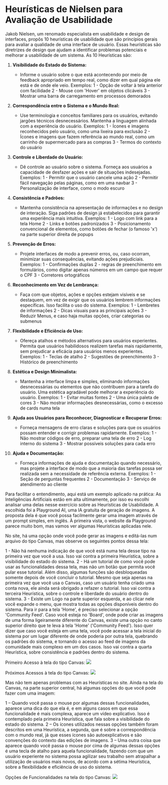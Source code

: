 # Heurísticas de Nielsen para Avaliação de Usabilidade

Jakob Nielsen, um renomado especialista em usabilidade e design de interfaces, propôs 10 heurísticas de usabilidade que são princípios gerais para avaliar a qualidade de uma interface de usuário. Essas heurísticas são diretrizes de design que ajudam a identificar problemas potenciais e melhorar a usabilidade de um sistema. As 10 Heurísticas são: 

1. **Visibilidade do Estado do Sistema:**
   - Informe o usuário sobre o que está acontecendo por meio de feedback apropriado em tempo real, como dizer em qual página ele está e de onde ele veio. 
   Exemplos:   1 - Opção de voltar à tela anterior com facilidade 
               2 - Mouse com 'Hover' em objetos clicáveis 
               3 - Mostrar uma barra de carregamento em processos demorados 

2. **Correspondência entre o Sistema e o Mundo Real:**
   - Use terminologia e conceitos familiares para os usuários, evitando jargões técnicos desnecessários. Mantenha a linguagem alinhada com a experiência do usuário. 
   Exemplos:   1 - Ícones e imagens reconhecidos pelo usuário, como uma lixeira para exclusão 
               2 - Ícones e imagens que fazem referência ao mundo real, como um carrinho de supermercado para as compras 
               3 - Termos do contexto do usuário 

3. **Controle e Liberdade do Usuário:**
   - Dê controle ao usuário sobre o sistema. Forneça aos usuários a capacidade de desfazer ações e sair de situações indesejadas. 
   Exemplos:   1 - Permitir que o usuário cancele uma ação 
               2 - Permitir fácil navegação pelas páginas, como em uma navbar 
               3 - Personalização de interface, como o modo escuro 

4. **Consistência e Padrões:**
   - Mantenha consistência na apresentação de informações e no design de interação. Siga padrões de design já estabelecidos para garantir uma experiência mais intuitiva.
   Exemplos:   1 - Logo com link para a tela Home 
               2 - Links e botões padronizados 
               3 - Posicionamento convencional de elementos, como botões de fechar (o famoso 'x') na parte superior direita de popups 

5. **Prevenção de Erros:**
   - Projete interfaces de modo a prevenir erros, ou, caso ocorram, minimizar suas consequências, evitando ações prejudiciais.
   Exemplos:   1 - Confirmações duplas 
               2 - regras de preenchimento em formulários, como digitar apenas números em um campo que requer o CPF 
               3 - Corretores ortográficos 

6. **Reconhecimento em Vez de Lembrança:**
   - Faça com que objetos, ações e opções estejam visíveis e se destaquem, em vez de exigir que os usuários lembrem informações específicas. Isso facilita o uso do sistema.
   Exemplos:   1 - Lembretes de informações 
               2 - Dicas visuais para as principais ações 
               3 - Reduzir Menus, e caso haja muitas opções, criar categorias ou submenus 

7. **Flexibilidade e Eficiência de Uso:**
   - Ofereça atalhos e métodos alternativos para usuários experientes. Permita que usuários habilidosos realizem tarefas mais rapidamente, sem prejudicar a eficácia para usuários menos experientes.
   Exemplos:   1 - Teclas de atalho 
               2 - Sugestões de preenchimento 
               3 - Histórico de preenchimento 

8. **Estética e Design Minimalista:**
   - Mantenha a interface limpa e simples, eliminando informações desnecessárias ou elementos que não contribuem para a tarefa do usuário. Uma estética agradável pode melhorar a experiência do usuário.
   Exemplos:   1 - Evitar muitas fontes 
               2 - Uma única paleta de cores 
               3 - Não mostrar informações desnecessárias, como o excesso de cards numa tela 

9. **Ajuda aos Usuários para Reconhecer, Diagnosticar e Recuperar Erros:**
   - Forneça mensagens de erro claras e soluções para que os usuários possam entender e corrigir problemas rapidamente.
   Exemplos:   1 - Não mostrar códigos de erro, preparar uma tela de erro 
               2 - Log interno do sistema 
               3 - Mostrar possíveis soluções para cada erro 

10. **Ajuda e Documentação:**
    - Forneça informações de ajuda e documentação quando necessário, mas projete a interface de modo que a maioria das tarefas possa ser realizada sem a necessidade de referência externa.
   Exemplos:   1 - Seção de perguntas frequentes 
               2 - Documentação 
               3 - Serviço de atendimento ao cliente 

Para facilitar o entendimento, aqui está um exemplo aplicado na prática:
As Inteligências Artificiais estão em alta ultimamente, por isso eu escolhi analisar uma delas nesse exercício sobre as Heurísticas de Usabilidade. A escolhida foi a Playground AI, uma IA gratuita de geração de imagens. A proposta dela é que você possa facilmente gerar uma imagem através de um prompt simples, em inglês. À primeira vista, o website da Playground parece muito bom, mas vamos ver algumas Heurísticas aplicadas nele. 

No site, há uma opção onde você pode gerar as imagens e editá-las num arquivo do tipo Canvas, mas observe os seguintes pontos dessa tela:

1 - Não há nenhuma indicação de que você está numa tela desse tipo na primeira vez que você a usa. Isso vai contra a primeira Heurística, sobre a visibilidade do estado do sistema. 
2 - Há um tutorial de como você pode usar as funcionalidades dessa tela, mas não um botão que permita você pular esse tutorial. Além disso, algumas funções são desbloqueadas somente depois de você concluir o tutorial. Mesmo que seja apenas na primeira vez que você usa o Canvas, caso um usuário tenha criado uma conta nova, ele ainda será obrigado a refazer o tutorial. Isso vai contra a terceira Heurística, sobre o controle e liberdade do usuário dentro do sistema. 
3 - Existe um Logo na parte superior esquerda, e ao clicar nele você expande o menu, que mostra todas as opções disponíveis dentro do sistema. Para ir para a tela 'Home', é preciso selecionar a opção 'Community Feed'. Caso você esteja no 'Board', onde pode criar as imagens de uma forma ligeiramente diferente do Canvas, existe uma opção no canto superior direito que te leva à tela 'Home' ('Community Feed'). Isso quer dizer que caso você esteja em uma tela, você pode acessar a tela inicial do sistema por um lugar diferente de onde poderia por outra tela, quebrando os padrões do sistema, e tornando o acesso ao feed de imagens da comunidade mais complexo em um dos casos. Isso vai contra a quarta Heurística, sobre consistência e padrões dentro do sistema. 

Primeiro Acesso à tela do tipo Canvas: 
<img src="imagens/" src="Primeiro Acesso">

Próximos Acessos à tela do tipo Canvas: 
<img src="imagens/" src="Próximos Acessos">

Mas não tem apenas problemas com as Heurísticas no site. Ainda na tela do Canvas, na parte superior central, há algumas opções do que você pode fazer com uma imagem: 

1 – Quando você passa o mouse por algumas dessas funcionalidades, aparece uma dica do que ela é, e em alguns casos em que essa funcionalidade é mais complexa, aparece um vídeo explicativo. Isso é contemplado pela primeira Heurística, que fala sobre a visibilidade do estado do sistema. 
2 – Os ícones utilizados nessas opções também foram descritos em uma Heurística, a segunda, que é sobre a correspondência com o mundo real, já que esses ícones são autoexplicativos e são convenções do contexto das edições de imagens. 
3 – Uma outra coisa que aparece quando você passa o mouse por cima de algumas dessas opções é uma tecla de atalho para aquela funcionalidade, fazendo com que um usuário experiente no sistema possa agilizar seu trabalho sem atrapalhar a utilização de usuários mais novos, de acordo com a sétima Heurística, sobre a flexibilidade e eficiência de uso do sistema. 

Opções de Funcionalidades na tela do tipo Canvas: 
<img src="imagens/" src="Funcionalidades">
